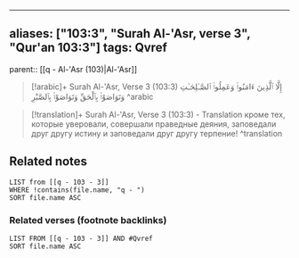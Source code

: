 
---
aliases: ["103:3", "Surah Al-'Asr, verse 3", "Qur'an 103:3"]
tags: Qvref
---

parent:: [[q - Al-'Asr (103)|Al-'Asr]]

> [!arabic]+ Surah Al-'Asr, Verse 3 (103:3)
> <span class="quran-arabic">إِلَّا ٱلَّذِينَ ءَامَنُوا۟ وَعَمِلُوا۟ ٱلصَّـٰلِحَـٰتِ وَتَوَاصَوْا۟ بِٱلْحَقِّ وَتَوَاصَوْا۟ بِٱلصَّبْرِ</span>
^arabic

> [!translation]+ Surah Al-'Asr, Verse 3 (103:3) - Translation
> кроме тех, которые уверовали, совершали праведные деяния, заповедали друг другу истину и заповедали друг другу терпение!
^translation



## Related notes
```dataview
LIST from [[q - 103 - 3]]
WHERE !contains(file.name, "q - ")
SORT file.name ASC
```

### Related verses (footnote backlinks)
```dataview
LIST FROM [[q - 103 - 3]] AND #Qvref
SORT file.name ASC
```

